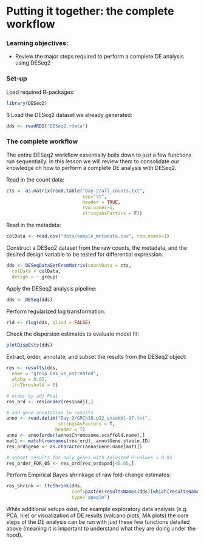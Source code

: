 # Putting it together: the complete workflow

### Learning objectives:
- Review the major steps required to perform a complete DE analysis using DESeq2

### Set-up

Load required R-packages:
```r
library(DESeq2)
```
ß
Load the DESeq2 dataset we already generated:
```r
dds <- readRDS("DESeq2.rdata")
```

### The complete workflow

The entire DESeq2 workflow essentially boils down to just a few functions run sequentially. In this lesson we will review them to consolidate our knowledge oh how to perform a complete DE analysis with DESeq2. 

Read in the count data:
```r
cts <- as.matrix(read.table("Day-2/all_counts.txt",
                            sep="\t",
                            header = TRUE,
                            row.names=1,
                            stringsAsFactors = F))
```

Read in the metadata:
```r
colData <- read.csv("data/sample_metadata.csv", row.names=1)
```

Construct a DESeq2 dataset from the raw counts, the metadata, and the desired design variable to be tested for differential expression.
```r
dds <- DESeqDataSetFromMatrix(countData = cts,
  colData = colData,
  design = ~ group)
```

Apply the DESeq2 analysis pipeline:
```r
dds <- DESeq(dds)
```

Perform regularized log transformation:
```r
rld <- rlog(dds, blind = FALSE)
```

Check the dispersion estimates to evaluate model fit:
```r
plotDispEsts(dds)
```

Extract, order, annotate, and subset the results from the DESeq2 object:
```r
res <- results(dds,
  name = "group_Dex_vs_untreated",
  alpha = 0.05,
  lfcThreshold = 0)

# order by adj Pval
res_ord <- res[order(res$padj),]

# add gene annotation to results
anno <- read.delim("Day-2/GRCh38.p12_ensembl-97.txt",
                   stringsAsFactors = T,
                  header = T)
anno <- anno[order(anno$Chromosome.scaffold.name),]
mat1 <- match(rownames(res_ord), anno$Gene.stable.ID)
res_ord$gene <- as.character(anno$Gene.name[mat1])

# subset results for only genes with adjusted P-values < 0.05
res_order_FDR_05 <- res_ord[res_ord$padj<0.05,]
```

Perform Empirical Bayes shrinkage of raw fold-change estimates:
```r
res_shrink <- lfcShrink(dds,
                        coef=paste0(resultsNames(dds)[which(resultsNames(dds)=="group_Dex_vs_untreated")]),
                        type="apeglm")
```

While additional setups exist, for example exploratory data analysis (e.g. PCA, hie) or visualization of DE results (volcano plots, MA plots) the core steps of the DE analysis can be run with just these few functions detailed above (meaning it is important to understand what they are doing under the hood).
